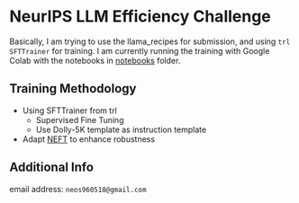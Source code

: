 # NeurIPS LLM Efficiency Challenge

Basically, I am trying to use the llama_recipes for submission, and using `trl SFTTrainer` for training.
I am currently running the training with Google Colab with the notebooks in [notebooks](./notebooks) folder.

## Training Methodology

- Using SFTTrainer from trl
    - Supervised Fine Tuning
    - Use Dolly-5K template as instruction template
- Adapt [NEFT](https://github.com/huggingface/trl/issues/870) to enhance robustness

## Additional Info

email address: `neos960518@gmail.com`
